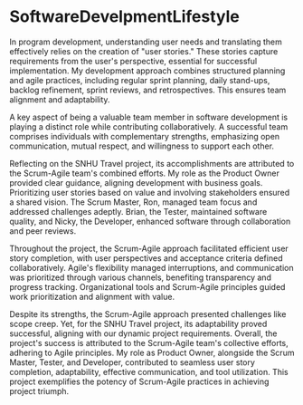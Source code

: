 # SoftwareDevelpmentLifestyle

In program development, understanding user needs and translating them effectively relies on the creation of "user stories." These stories capture requirements from the user's perspective, essential for successful implementation. My development approach combines structured planning and agile practices, including regular sprint planning, daily stand-ups, backlog refinement, sprint reviews, and retrospectives. This ensures team alignment and adaptability.

A key aspect of being a valuable team member in software development is playing a distinct role while contributing collaboratively. A successful team comprises individuals with complementary strengths, emphasizing open communication, mutual respect, and willingness to support each other.

Reflecting on the SNHU Travel project, its accomplishments are attributed to the Scrum-Agile team's combined efforts. My role as the Product Owner provided clear guidance, aligning development with business goals. Prioritizing user stories based on value and involving stakeholders ensured a shared vision. The Scrum Master, Ron, managed team focus and addressed challenges adeptly. Brian, the Tester, maintained software quality, and Nicky, the Developer, enhanced software through collaboration and peer reviews.

Throughout the project, the Scrum-Agile approach facilitated efficient user story completion, with user perspectives and acceptance criteria defined collaboratively. Agile's flexibility managed interruptions, and communication was prioritized through various channels, benefiting transparency and progress tracking. Organizational tools and Scrum-Agile principles guided work prioritization and alignment with value.

Despite its strengths, the Scrum-Agile approach presented challenges like scope creep. Yet, for the SNHU Travel project, its adaptability proved successful, aligning with our dynamic project requirements. Overall, the project's success is attributed to the Scrum-Agile team's collective efforts, adhering to Agile principles. My role as Product Owner, alongside the Scrum Master, Tester, and Developer, contributed to seamless user story completion, adaptability, effective communication, and tool utilization. This project exemplifies the potency of Scrum-Agile practices in achieving project triumph.
